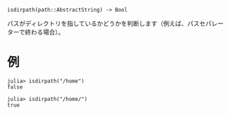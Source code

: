 ```
isdirpath(path::AbstractString) -> Bool
```

パスがディレクトリを指しているかどうかを判断します（例えば、パスセパレーターで終わる場合）。

# 例

```jldoctest
julia> isdirpath("/home")
false

julia> isdirpath("/home/")
true
```

